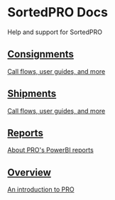 <style type="text/css">
    .col-md-10 {
        width: 100%;
    }

    .sideaffix {
        display: none;
    }

    .subnav {
        display: none !important;
    }

    .page-stats {
        display: none !important;
    }
</style>

<div class="header-container">
    <h1 id="big-header" class="text--underlined text--header"><span>SortedPRO </span><span>Docs</span></h1>
    <p class="text--center">
        Help and support for SortedPRO
    </p>
</div>
<div class="button-container">
    <a href="/pro/api/help/introduction.html">
        <div class="homepage-container">
            <h2>Consignments</h2>
            <p>
                Call flows, user guides, and more
            </p>
        </div>
    </a>
    <a href="/pro/api/shipments/introduction.html">
        <div class="homepage-container">
            <h2>Shipments</h2>
            <p>
                Call flows, user guides, and more
            </p>
        </div>
    </a>    
    <a href="/pro/reports/index.html">
        <div class="homepage-container">
            <h2>Reports</h2>
            <p>
                About PRO's PowerBI reports
            </p>
        </div>
    </a>
    <a href="/pro/overview/introduction.html">
        <div class="homepage-container">
            <h2>Overview</h2>
            <p>
                An introduction to PRO
            </p>
        </div>
    </a>    
</div>
